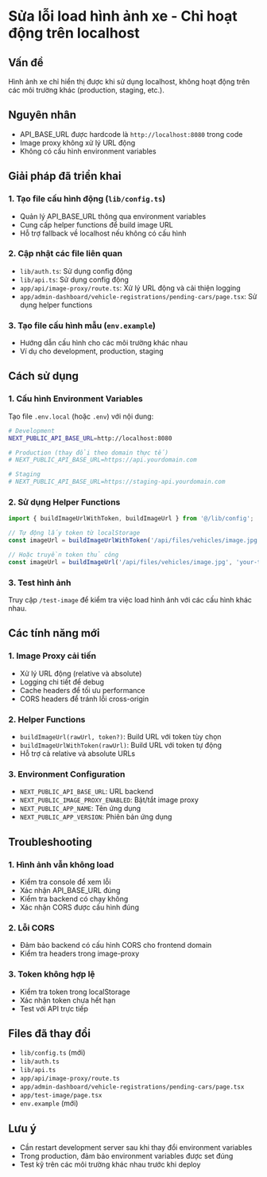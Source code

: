# Sửa lỗi load hình ảnh xe - Chỉ hoạt động trên localhost

## Vấn đề
Hình ảnh xe chỉ hiển thị được khi sử dụng localhost, không hoạt động trên các môi trường khác (production, staging, etc.).

## Nguyên nhân
- API_BASE_URL được hardcode là `http://localhost:8080` trong code
- Image proxy không xử lý URL động
- Không có cấu hình environment variables

## Giải pháp đã triển khai

### 1. Tạo file cấu hình động (`lib/config.ts`)
- Quản lý API_BASE_URL thông qua environment variables
- Cung cấp helper functions để build image URL
- Hỗ trợ fallback về localhost nếu không có cấu hình

### 2. Cập nhật các file liên quan
- `lib/auth.ts`: Sử dụng config động
- `lib/api.ts`: Sử dụng config động  
- `app/api/image-proxy/route.ts`: Xử lý URL động và cải thiện logging
- `app/admin-dashboard/vehicle-registrations/pending-cars/page.tsx`: Sử dụng helper functions

### 3. Tạo file cấu hình mẫu (`env.example`)
- Hướng dẫn cấu hình cho các môi trường khác nhau
- Ví dụ cho development, production, staging

## Cách sử dụng

### 1. Cấu hình Environment Variables
Tạo file `.env.local` (hoặc `.env`) với nội dung:

```bash
# Development
NEXT_PUBLIC_API_BASE_URL=http://localhost:8080

# Production (thay đổi theo domain thực tế)
# NEXT_PUBLIC_API_BASE_URL=https://api.yourdomain.com

# Staging
# NEXT_PUBLIC_API_BASE_URL=https://staging-api.yourdomain.com
```

### 2. Sử dụng Helper Functions
```typescript
import { buildImageUrlWithToken, buildImageUrl } from '@/lib/config';

// Tự động lấy token từ localStorage
const imageUrl = buildImageUrlWithToken('/api/files/vehicles/image.jpg');

// Hoặc truyền token thủ công
const imageUrl = buildImageUrl('/api/files/vehicles/image.jpg', 'your-token');
```

### 3. Test hình ảnh
Truy cập `/test-image` để kiểm tra việc load hình ảnh với các cấu hình khác nhau.

## Các tính năng mới

### 1. Image Proxy cải tiến
- Xử lý URL động (relative và absolute)
- Logging chi tiết để debug
- Cache headers để tối ưu performance
- CORS headers để tránh lỗi cross-origin

### 2. Helper Functions
- `buildImageUrl(rawUrl, token?)`: Build URL với token tùy chọn
- `buildImageUrlWithToken(rawUrl)`: Build URL với token tự động
- Hỗ trợ cả relative và absolute URLs

### 3. Environment Configuration
- `NEXT_PUBLIC_API_BASE_URL`: URL backend
- `NEXT_PUBLIC_IMAGE_PROXY_ENABLED`: Bật/tắt image proxy
- `NEXT_PUBLIC_APP_NAME`: Tên ứng dụng
- `NEXT_PUBLIC_APP_VERSION`: Phiên bản ứng dụng

## Troubleshooting

### 1. Hình ảnh vẫn không load
- Kiểm tra console để xem lỗi
- Xác nhận API_BASE_URL đúng
- Kiểm tra backend có chạy không
- Xác nhận CORS được cấu hình đúng

### 2. Lỗi CORS
- Đảm bảo backend có cấu hình CORS cho frontend domain
- Kiểm tra headers trong image-proxy

### 3. Token không hợp lệ
- Kiểm tra token trong localStorage
- Xác nhận token chưa hết hạn
- Test với API trực tiếp

## Files đã thay đổi
- `lib/config.ts` (mới)
- `lib/auth.ts`
- `lib/api.ts`
- `app/api/image-proxy/route.ts`
- `app/admin-dashboard/vehicle-registrations/pending-cars/page.tsx`
- `app/test-image/page.tsx`
- `env.example` (mới)

## Lưu ý
- Cần restart development server sau khi thay đổi environment variables
- Trong production, đảm bảo environment variables được set đúng
- Test kỹ trên các môi trường khác nhau trước khi deploy
